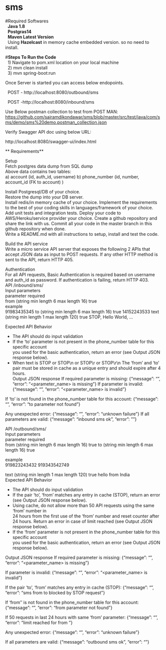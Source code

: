 # sms

#Required Softwares\
 &nbsp; **Java 1.8**\
 &nbsp; **Postgras14**\
 &nbsp; **Maven Latest Version**\
 &nbsp; Using **Hazelcast** in memory cache embedded version. so no need to install.
 
 
#**Steps  To Run the Code**\
  &nbsp;  1) Navigate to pom.xml location on your local machine\
  &nbsp;    2) mvn clean install\
    &nbsp;  3) mvn spring-boot:run

Once Server is started you can access below endopoints.

 &nbsp; POST - http://localhost:8080/outbound/sms 

 &nbsp;  POST -http://localhost:8080/inbound/sms 


Use Below postman collection to test from POST MAN:
https://github.com/sairamdikondawar/sms/blob/master/src/test/java/com/sms/demo/sms%20demo.postman_collection.json

Verify Swagger API doc using below URL:

http://localhost:8080/swagger-ui/index.html

**
Requirements**


Setup				
Fetch postgres data dump from ​SQL dump			
Above data contains two tables:		 							
	a)  account (id, auth_id, username)	
	b)  phone_number (id, number, account_id (FK to account) )
		 						
Install Postgresql/DB of your choice.	
Restore the dump into your DB server.	
Install redis/in memory cache of your choice.
Implement the requirements to the best of your coding skills in languages/framework of your choice. Add unit tests and integration tests.
Deploy your code to AWS/Heroku/service provider your choice.
Create a github repository and share the link with us. Commit all your code in the master branch in this github repository when done.	
Write a README.md with all instructions to setup, install and test the code.
						
Build the API service			
Write a micro service API server that exposes the following 2 APIs that accept JSON data as input to POST requests. If any other HTTP method is sent to the API, return HTTP 405.
						
Authentication			
For all API requests, Basic Authentication is required based on username and auth_id as password. 
If authentication is failing, return HTTP 403.					
API /inbound/sms/			
Input parameters			
parameter required		
from (string min length 6 max length 16) true			
example			
91983435345
to (string min length 6 max length 16) true 14152243533
text (string min length 1 max length 120) true STOP, Hello World, ...
						
Expected API Behavior		
- The API should do input validation
- If the ‘to’ parameter is not present in the phone_number table for this specific account	
you used for the basic authentication, return an error (see Output JSON response below).
- When text is STOP or STOP\n or STOP\r or STOP\r\n The ‘from’ and ‘to’ pair must be stored in cache as a unique entry and should expire after 4 hours.		
Output JSON response
If required parameter is missing:
{“message”: “”, “error”: “<parameter_name> is missing”}
If parameter is invalid:
{“message”: “”, “error”: “<parameter_name> is invalid”}
						
If ‘to’ is not found in the phone_number table for this account: {“message”: “”, “error”: “to parameter not found”}
						
Any unexpected error:
{“message”: “”, “error”: “unknown failure”}	
If all parameters are valid:
{“message”: “inbound sms ok”, “error”: ””}		

API /outbound/sms/		
Input parameters			
parameter required			
from (string min length 6 max length 16) true to (string min length 6 max length 16) true	
						
example			
919823243432
919343542749


text (string min length 1 max length 120) true hello from India			
Expected API Behavior
- The API should do input validation
- If the pair ‘to’, ‘from’ matches any entry in cache (STOP), return an error (see Output JSON response below).
- Using cache, do not allow more than 50 API requests using the same ‘from’ number in	
24 hours from the first use of the ‘from’ number and reset counter after 24 hours. Return
an error in case of limit reached (see Output JSON response below).
- If the ‘from’ parameter is not present in the phone_number table for this specific account	
you used for the basic authentication, return an error (see Output JSON response below).
						
Output JSON response
If required parameter is missing:
{“message”: “”, “error”: “<parameter_name> is missing”}
						
If parameter is invalid:
{“message”: “”, “error”: “<parameter_name> is invalid”}
						
If the pair ‘to’, ‘from’ matches any entry in cache (STOP):
{“message”: “”, “error”: “sms from <from> to <to> blocked by STOP request”}
						
If ‘from’’ is not found in the phone_number table for this account: {“message”: “”, “error”: “from parameter not found”}
						
If 50 requests in last 24 hours with same ‘from’ parameter: {“message”: “”, “error”: “limit reached for from <from>”}
						
Any unexpected error:
{“message”: “”, “error”: “unknown failure”}
						
If all parameters are valid:
{“message”: “outbound sms ok”, “error”: “”} 
